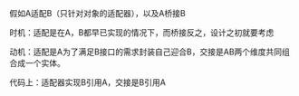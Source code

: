 假如A适配B（只针对对象的适配器），以及A桥接B

时机：适配是在A，B都早已实现的情况下，而桥接反之，设计之初就要考虑

动机：适配是A为了满足B接口的需求封装自己迎合B，交接是AB两个维度共同组合成一个实体。

代码上：适配器实现B引用A，交接是B引用A